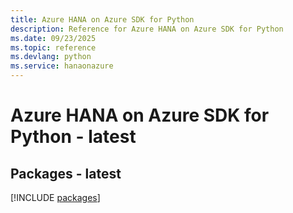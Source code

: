 ```yaml
---
title: Azure HANA on Azure SDK for Python
description: Reference for Azure HANA on Azure SDK for Python
ms.date: 09/23/2025
ms.topic: reference
ms.devlang: python
ms.service: hanaonazure
---
```

# Azure HANA on Azure SDK for Python - latest
## Packages - latest
[!INCLUDE [packages](hana-on-azure-index.md)]